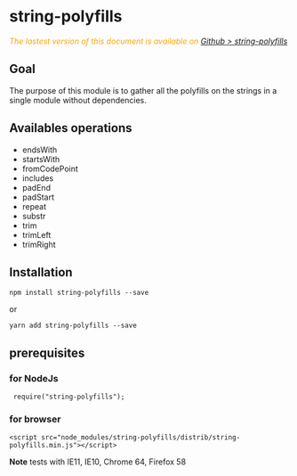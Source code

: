 # string-polyfills

 <div class="Note" style="color:orange;font-style:italic">
 
  The lastest version of this document is available on [Github > string-polyfills](https://github.com/Sylvain59650/string-polyfills/blob/master/README.md)
</div>


## Goal

The purpose of this module is to gather all the polyfills on the strings in a single module without dependencies.

## Availables operations
- endsWith
- startsWith
- fromCodePoint
- includes
- padEnd
- padStart
- repeat
- substr
- trim
- trimLeft
- trimRight

## Installation

    npm install string-polyfills --save

or

    yarn add string-polyfills --save


## prerequisites


### for NodeJs
     require("string-polyfills");

### for browser

    <script src="node_modules/string-polyfills/distrib/string-polyfills.min.js"></script>

**Note** tests with IE11, IE10, Chrome 64, Firefox 58